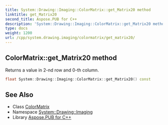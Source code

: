 ```yaml
---
title: System::Drawing::Imaging::ColorMatrix::get_Matrix20 method
linktitle: get_Matrix20
second_title: Aspose.PUB for C++
description: 'System::Drawing::Imaging::ColorMatrix::get_Matrix20 method. Returns a value in 2-nd row and 0-th column in C++.'
type: docs
weight: 1200
url: /cpp/system.drawing.imaging/colormatrix/get_matrix20/
---
```

## ColorMatrix::get_Matrix20 method


Returns a value in 2-nd row and 0-th column.

```cpp
float System::Drawing::Imaging::ColorMatrix::get_Matrix20() const
```

## See Also

* Class [ColorMatrix](../)
* Namespace [System::Drawing::Imaging](../../)
* Library [Aspose.PUB for C++](../../../)
